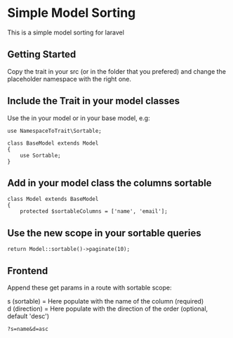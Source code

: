 # Simple Model Sorting
This is a simple model sorting for laravel

## Getting Started
Copy the trait in your src (or in the folder that you prefered) and change the placeholder namespace with the right one.

## Include the Trait in your model classes
Use the in your model or in your base model, e.g:
```
use NamespaceToTrait\Sortable;

class BaseModel extends Model
{
    use Sortable;
}
```

## Add in your model class the columns sortable
```
class Model extends BaseModel
{
    protected $sortableColumns = ['name', 'email'];
```

## Use the new scope in your sortable queries
```
return Model::sortable()->paginate(10);
```

## Frontend 
Append these get params in a route with sortable scope:

s (sortable) = Here populate with the name of the column (required) <br>
d (direction) = Here populate with the direction of the order (optional, default 'desc')

```
?s=name&d=asc
```
